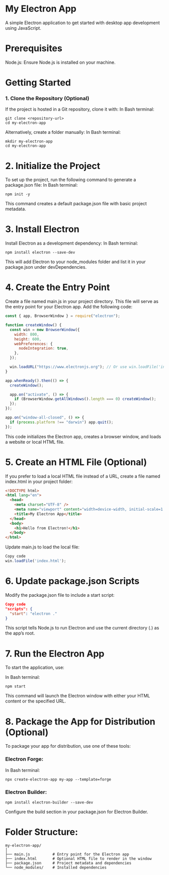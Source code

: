 # My Electron App

A simple Electron application to get started with desktop app development using JavaScript.

# Prerequisites

Node.js: Ensure Node.js is installed on your machine.

# Getting Started

### 1. Clone the Repository (Optional)

If the project is hosted in a Git repository, clone it with:
In Bash terminal:

```
git clone <repository-url>
cd my-electron-app
```

Alternatively, create a folder manually:
In Bash terminal:

```
mkdir my-electron-app
cd my-electron-app
```

# 2. Initialize the Project

To set up the project, run the following command to generate a package.json file:
In Bash terminal:

```
npm init -y
```

This command creates a default package.json file with basic project metadata.

# 3. Install Electron

Install Electron as a development dependency:
In Bash terminal:

```
npm install electron --save-dev
```

This will add Electron to your node_modules folder and list it in your package.json under devDependencies.

# 4. Create the Entry Point

Create a file named main.js in your project directory. This file will serve as the entry point for your Electron app. Add the following code:

```javascript
const { app, BrowserWindow } = require("electron");

function createWindow() {
  const win = new BrowserWindow({
    width: 800,
    height: 600,
    webPreferences: {
      nodeIntegration: true,
    },
  });

  win.loadURL("https://www.electronjs.org"); // Or use win.loadFile('index.html')
}

app.whenReady().then(() => {
  createWindow();

  app.on("activate", () => {
    if (BrowserWindow.getAllWindows().length === 0) createWindow();
  });
});

app.on("window-all-closed", () => {
  if (process.platform !== "darwin") app.quit();
});
```

This code initializes the Electron app, creates a browser window, and loads a website or local HTML file.

# 5. Create an HTML File (Optional)

If you prefer to load a local HTML file instead of a URL, create a file named index.html in your project folder:

```html
<!DOCTYPE html>
<html lang="en">
  <head>
    <meta charset="UTF-8" />
    <meta name="viewport" content="width=device-width, initial-scale=1.0" />
    <title>My Electron App</title>
  </head>
  <body>
    <h1>Hello from Electron!</h1>
  </body>
</html>
```

Update main.js to load the local file:

```javascript
Copy code
win.loadFile('index.html');
```

# 6. Update package.json Scripts

Modify the package.json file to include a start script:

```json
Copy code
"scripts": {
  "start": "electron ."
}
```

This script tells Node.js to run Electron and use the current directory (.) as the app’s root.

# 7. Run the Electron App

To start the application, use:

In Bash terminal:

```
npm start
```

This command will launch the Electron window with either your HTML content or the specified URL.

# 8. Package the App for Distribution (Optional)

To package your app for distribution, use one of these tools:

### Electron Forge:

In Bash terminal:

```
npx create-electron-app my-app --template=forge
```

### Electron Builder:

```
npm install electron-builder --save-dev
```

Configure the build section in your package.json for Electron Builder.

# Folder Structure:

```
my-electron-app/
│
├── main.js          # Entry point for the Electron app
├── index.html       # Optional HTML file to render in the window
├── package.json     # Project metadata and dependencies
└── node_modules/    # Installed dependencies

```
